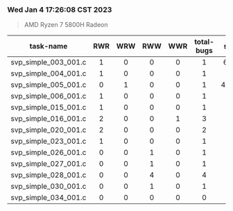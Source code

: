 ### Wed Jan  4 17:26:08 CST 2023
> AMD   Ryzen   7   5800H Radeon

| task-name | RWR | WRW | RWW | WWR | total-bugs| state | total time(ms) |
| :---: | :---: | :---: | :---: | :---: | :---: | :---: | :---: | 
| svp_simple_003_001.c | 1 | 0 | 0 | 0 | 1 | 6381 | 2160 |
| svp_simple_004_001.c | 1 | 0 | 0 | 0 | 1 | 173 | 99 |
| svp_simple_005_001.c | 0 | 1 | 0 | 0 | 1 | 40771 | 40914 |
| svp_simple_006_001.c | 1 | 0 | 0 | 0 | 1 | 773 | 444 |
| svp_simple_015_001.c | 1 | 0 | 0 | 0 | 1 | 366 | 273 |
| svp_simple_016_001.c | 2 | 0 | 0 | 1 | 3 | 972 | 560 |
| svp_simple_020_001.c | 2 | 0 | 0 | 0 | 2 | 85 | 153 |
| svp_simple_023_001.c | 1 | 0 | 0 | 0 | 1 | 56 | 52 |
| svp_simple_026_001.c | 0 | 0 | 1 | 0 | 1 | 38 | 50 |
| svp_simple_027_001.c | 0 | 0 | 1 | 0 | 1 | 37 | 46 |
| svp_simple_028_001.c | 0 | 0 | 4 | 0 | 4 | 561 | 288 |
| svp_simple_030_001.c | 0 | 0 | 1 | 0 | 1 | 45 | 55 |
| svp_simple_034_001.c | 0 | 0 | 0 | 0 | 0 | 30 | 33 |
